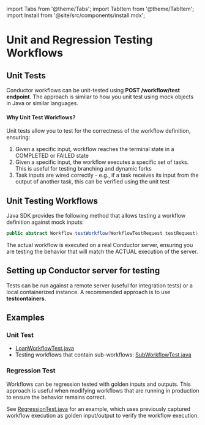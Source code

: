 import Tabs from '@theme/Tabs';
import TabItem from '@theme/TabItem';
import Install from '@site/src/components/install.mdx';


# Unit and Regression Testing Workflows

## Unit Tests

Conductor workflows can be unit-tested using **POST /workflow/test endpoint**. The approach is similar to how you unit test using mock objects in Java or similar languages.

#### Why Unit Test Workflows?
Unit tests allow you to test for the correctness of the workflow definition, ensuring:
1. Given a specific input, workflow reaches the terminal state in a COMPLETED or FAILED state
2. Given a specific input, the workflow executes a specific set of tasks. This is useful for testing branching and dynamic forks
3. Task inputs are wired correctly - e.g., if a task receives its input from the output of another task, this can be verified using the unit test

## Unit Testing Workflows

Java SDK provides the following method that allows testing a workflow definition against mock inputs:

```java
public abstract Workflow testWorkflow(WorkflowTestRequest testRequest);
```

The actual workflow is executed on a real Conductor server, ensuring you are testing the behavior that will match the ACTUAL execution of the server.

## Setting up Conductor server for testing

Tests can be run against a remote server (useful for integration tests) or a local containerized instance. A recommended approach is to use **testcontainers**.

## Examples

### Unit Test
* [LoanWorkflowTest.java](https://github.com/orkes-io/workflow-cicd/blob/main/src/test/java/io/orkes/conductor/cicd/workflows/LoanWorkflowTest.java)
* Testing workflows that contain sub-workflows: [SubWorkflowTest.java](https://github.com/orkes-io/workflow-cicd/blob/main/src/test/java/io/orkes/conductor/cicd/workflows/SubWorkflowTest.java)

### Regression Test
Workflows can be regression tested with golden inputs and outputs. This approach is useful when modifying workflows that are running in production to ensure the behavior remains correct.

See [RegressionTest.java](https://github.com/orkes-io/workflow-cicd/blob/main/src/test/java/io/orkes/conductor/cicd/workflows/RegressionTest.java) for an example, which uses previously captured workflow execution as golden input/output to verify the workflow execution.